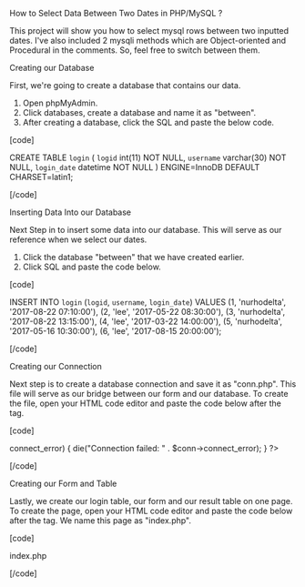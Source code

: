 How to Select Data Between Two Dates in PHP/MySQL ?

This project will show you how to select mysql rows between two inputted dates. I've also included 2 mysqli methods which are Object-oriented and Procedural in the comments. So, feel free to switch between them.

Creating our Database

First, we're going to create a database that contains our data.

1. Open phpMyAdmin.
2. Click databases, create a database and name it as "between".
3. After creating a database, click the SQL and paste the below code.

[code]

CREATE TABLE `login` (
  `logid` int(11) NOT NULL,
  `username` varchar(30) NOT NULL,
  `login_date` datetime NOT NULL
) ENGINE=InnoDB DEFAULT CHARSET=latin1;


[/code]
 
Inserting Data Into our Database

Next Step in to insert some data into our database. This will serve as our reference when we select our dates.
1. Click the database "between" that we have created earlier.
2. Click SQL and paste the code below.


[code]

INSERT INTO `login` (`logid`, `username`, `login_date`) VALUES
(1, 'nurhodelta', '2017-08-22 07:10:00'),
(2, 'lee', '2017-05-22 08:30:00'),
(3, 'nurhodelta', '2017-08-22 13:15:00'),
(4, 'lee', '2017-03-22 14:00:00'),
(5, 'nurhodelta', '2017-05-16 10:30:00'),
(6, 'lee', '2017-08-15 20:00:00');

[/code]



Creating our Connection

Next step is to create a database connection and save it as "conn.php". This file will serve as our bridge between our form and our database. To create the file, open your HTML code editor and paste the code below after the tag.


[code]

<?php

//MySQLi Procedural
//$conn = mysqli_connect("localhost","root","","between");
//if (!$conn) {
//  die("Connection failed: " . mysqli_connect_error());
//}

//MySQLi Object-oriented
$conn = new mysqli("localhost","root","","between");
if ($conn->connect_error) {
    die("Connection failed: " . $conn->connect_error);
} 

?>

[/code]


Creating our Form and Table

Lastly, we create our login table, our form and our result table on one page. To create the page, open your HTML code editor and paste the code below after the tag. We name this page as "index.php".


[code]

index.php

[/code]






